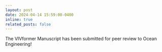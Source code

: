 ```yaml
---
layout: post
date: 2024-04-14 15:59:00-0400
inline: true
related_posts: false
---
```


The VIVformer Manuscript has been submitted for peer review to Ocean Engineering!

